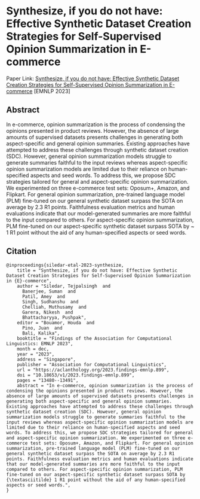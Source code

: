 # Synthesize, if you do not have: Effective Synthetic Dataset Creation Strategies for Self-Supervised Opinion Summarization in E-commerce

Paper Link: [Synthesize, if you do not have: Effective Synthetic Dataset Creation Strategies for Self-Supervised Opinion Summarization in E-commerce](https://aclanthology.org/2023.findings-emnlp.899/) [EMNLP 2023]

## Abstract
In e-commerce, opinion summarization is the process of condensing the opinions presented in product reviews. However, the absence of large amounts of supervised datasets presents challenges in generating both aspect-specific and general opinion summaries. Existing approaches have attempted to address these challenges through synthetic dataset creation (SDC). However, general opinion summarization models struggle to generate summaries faithful to the input reviews whereas aspect-specific opinion summarization models are limited due to their reliance on human-specified aspects and seed words. To address this, we propose SDC strategies tailored for general and aspect-specific opinion summarization. We experimented on three e-commerce test sets: Oposum+, Amazon, and Flipkart. For general opinion summarization, pre-trained language model (PLM) fine-tuned on our general synthetic dataset surpass the SOTA on average by 2.3 R1 points. Faithfulness evaluation metrics and human evaluations indicate that our model-generated summaries are more faithful to the input compared to others. For aspect-specific opinion summarization, PLM fine-tuned on our aspect-specific synthetic dataset surpass SOTA by ~ 1 R1 point without the aid of any human-specified aspects or seed words.

## Citation
```
@inproceedings{siledar-etal-2023-synthesize,
    title = "Synthesize, if you do not have: Effective Synthetic Dataset Creation Strategies for Self-Supervised Opinion Summarization in {E}-commerce",
    author = "Siledar, Tejpalsingh  and
      Banerjee, Suman  and
      Patil, Amey  and
      Singh, Sudhanshu  and
      Chelliah, Muthusamy  and
      Garera, Nikesh  and
      Bhattacharyya, Pushpak",
    editor = "Bouamor, Houda  and
      Pino, Juan  and
      Bali, Kalika",
    booktitle = "Findings of the Association for Computational Linguistics: EMNLP 2023",
    month = dec,
    year = "2023",
    address = "Singapore",
    publisher = "Association for Computational Linguistics",
    url = "https://aclanthology.org/2023.findings-emnlp.899",
    doi = "10.18653/v1/2023.findings-emnlp.899",
    pages = "13480--13491",
    abstract = "In e-commerce, opinion summarization is the process of condensing the opinions presented in product reviews. However, the absence of large amounts of supervised datasets presents challenges in generating both aspect-specific and general opinion summaries. Existing approaches have attempted to address these challenges through synthetic dataset creation (SDC). However, general opinion summarization models struggle to generate summaries faithful to the input reviews whereas aspect-specific opinion summarization models are limited due to their reliance on human-specified aspects and seed words. To address this, we propose SDC strategies tailored for general and aspect-specific opinion summarization. We experimented on three e-commerce test sets: Oposum+, Amazon, and Flipkart. For general opinion summarization, pre-trained language model (PLM) fine-tuned on our general synthetic dataset surpass the SOTA on average by 2.3 R1 points. Faithfulness evaluation metrics and human evaluations indicate that our model-generated summaries are more faithful to the input compared to others. For aspect-specific opinion summarization, PLM fine-tuned on our aspect-specific synthetic dataset surpass SOTA by {\textasciitilde} 1 R1 point without the aid of any human-specified aspects or seed words.",
}
```